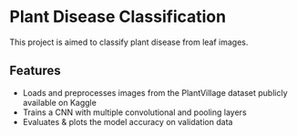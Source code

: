# Plant Disease Classification
This project is aimed to classify plant disease from leaf images.

## Features
* Loads and preprocesses images from the PlantVillage dataset publicly available on Kaggle
* Trains a CNN with multiple convolutional and pooling layers
* Evaluates & plots the model accuracy on validation data

